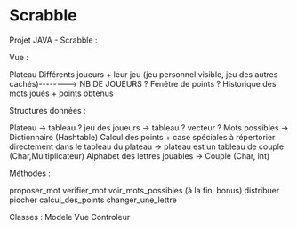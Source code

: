 # Scrabble

Projet JAVA - Scrabble :

Vue :

Plateau 
Différents joueurs + leur jeu (jeu personnel visible, jeu des autres cachés)--------> NB DE JOUEURS ?
Fenêtre de points ?
Historique des mots joués + points obtenus



Structures données :

Plateau -> tableau ? 
jeu des joueurs -> tableau ? vecteur ? 
Mots possibles -> Dictionnaire (Hashtable)
Calcul des points + case spéciales à répertorier directement dans le tableau du plateau -> plateau est un tableau de couple (Char,Multiplicateur)
Alphabet des lettres jouables -> Couple (Char, int)



Méthodes :

proposer_mot
verifier_mot 
voir_mots_possibles (à la fin, bonus)
distribuer
piocher
calcul_des_points
changer_une_lettre


Classes :
Modele 
Vue
Controleur